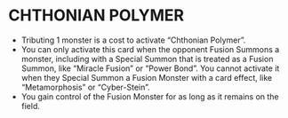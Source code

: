 
# CHTHONIAN POLYMER

*   Tributing 1 monster is a cost to activate “Chthonian Polymer”.
*   You can only activate this card when the opponent Fusion Summons a monster, including with a Special Summon that is treated as a Fusion Summon, like “Miracle Fusion” or “Power Bond”. You cannot activate it when they Special Summon a Fusion Monster with a card effect, like “Metamorphosis” or “Cyber-Stein”.
*   You gain control of the Fusion Monster for as long as it remains on the field.

  